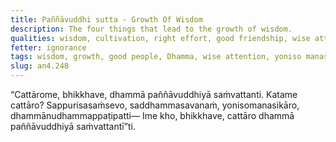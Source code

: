 ```yaml
---
title: Paññāvuddhi sutta - Growth Of Wisdom
description: The four things that lead to the growth of wisdom.
qualities: wisdom, cultivation, right effort, good friendship, wise attention
fetter: ignorance
tags: wisdom, growth, good people, Dhamma, wise attention, yoniso manasikāra, practice, an, an4
slug: an4.248
---
```


“Cattārome, bhikkhave, dhammā paññāvuddhiyā saṁvattanti. Katame cattāro? Sappurisasaṁsevo, saddhammasavanaṁ, yonisomanasikāro, dhammānudhammappaṭipatti— Ime kho, bhikkhave, cattāro dhammā paññāvuddhiyā saṁvattantī”ti.
